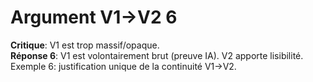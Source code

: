 # Argument V1→V2 6
**Critique**: V1 est trop massif/opaque.  
**Réponse 6**: V1 est volontairement brut (preuve IA). V2 apporte lisibilité.  
Exemple 6: justification unique de la continuité V1→V2.
